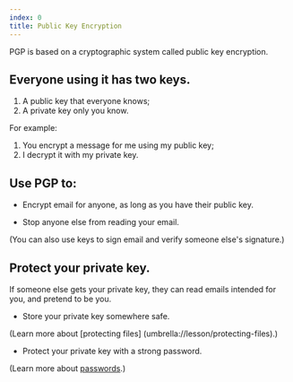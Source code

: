 ```yaml
---
index: 0
title: Public Key Encryption
---
```

PGP is based on a cryptographic system called public key encryption. 

## Everyone using it has two keys.

1.	A public key that everyone knows;
2.	A private key only you know. 

For example: 

1. 	You encrypt a message for me using my public key; 
2. 	I decrypt it with my private key.

## Use PGP to: 

* 	Encrypt email for anyone, as long as you have their public key.

*   Stop anyone else from reading your email.

(You can also use keys to sign email and verify someone else's signature.) 

## Protect your private key. 

If someone else gets your private key, they can read emails intended for you, and pretend to be you.

*	Store your private key somewhere safe.

(Learn more about [protecting files] (umbrella://lesson/protecting-files).)  

*	Protect your private key with a strong password.

(Learn more about [passwords](umbrella://lesson/passwords).)